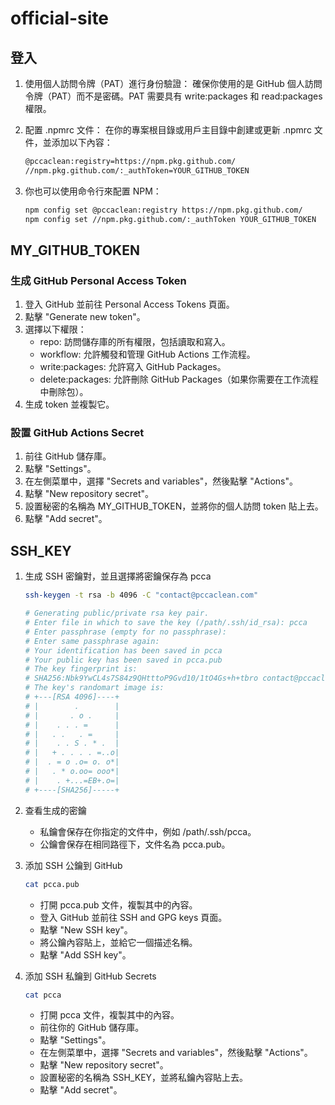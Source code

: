 # official-site

## 登入

1. 使用個人訪問令牌（PAT）進行身份驗證： 確保你使用的是 GitHub 個人訪問令牌（PAT）而不是密碼。PAT 需要具有 write:packages 和 read:packages 權限。

2. 配置 .npmrc 文件： 在你的專案根目錄或用戶主目錄中創建或更新 .npmrc 文件，並添加以下內容：

    ```bash
    @pccaclean:registry=https://npm.pkg.github.com/
    //npm.pkg.github.com/:_authToken=YOUR_GITHUB_TOKEN
    ```

3. 你也可以使用命令行來配置 NPM：

   ```bash
   npm config set @pccaclean:registry https://npm.pkg.github.com/
   npm config set //npm.pkg.github.com/:_authToken YOUR_GITHUB_TOKEN
   ```

## MY_GITHUB_TOKEN

### 生成 GitHub Personal Access Token

1. 登入 GitHub 並前往 Personal Access Tokens 頁面。
2. 點擊 "Generate new token"。
3. 選擇以下權限：
    * repo: 訪問儲存庫的所有權限，包括讀取和寫入。
    * workflow: 允許觸發和管理 GitHub Actions 工作流程。
    * write:packages: 允許寫入 GitHub Packages。
    * delete:packages: 允許刪除 GitHub Packages（如果你需要在工作流程中刪除包）。
4. 生成 token 並複製它。

### 設置 GitHub Actions Secret

1. 前往 GitHub 儲存庫。
2. 點擊 "Settings"。
3. 在左側菜單中，選擇 "Secrets and variables"，然後點擊 "Actions"。
4. 點擊 "New repository secret"。
5. 設置秘密的名稱為 MY_GITHUB_TOKEN，並將你的個人訪問 token 貼上去。
6. 點擊 "Add secret"。

## SSH_KEY

1. 生成 SSH 密鑰對，並且選擇將密鑰保存為 pcca

    ```bash
    ssh-keygen -t rsa -b 4096 -C "contact@pccaclean.com"

    # Generating public/private rsa key pair.
    # Enter file in which to save the key (/path/.ssh/id_rsa): pcca
    # Enter passphrase (empty for no passphrase):
    # Enter same passphrase again:
    # Your identification has been saved in pcca
    # Your public key has been saved in pcca.pub
    # The key fingerprint is:
    # SHA256:Nbk9YwCL4s7S84z9QHtttoP9Gvd10/1tO4Gs+h+tbro contact@pccaclean.com
    # The key's randomart image is:
    # +---[RSA 4096]----+
    # |        .        |
    # |       . o .     |
    # |    . . . =      |
    # |   . .   . =     |
    # |    . . S . * .  |
    # |   + . . . . =..o|
    # |  . = o .o= o. o*|
    # |   . * o.oo= ooo*|
    # |    . +...=EB+.o=|
    # +----[SHA256]-----+

    ```

2. 查看生成的密鑰
    * 私鑰會保存在你指定的文件中，例如 /path/.ssh/pcca。
    * 公鑰會保存在相同路徑下，文件名為 pcca.pub。

3. 添加 SSH 公鑰到 GitHub

    ```bash
    cat pcca.pub
    ```

    * 打開 pcca.pub 文件，複製其中的內容。
    * 登入 GitHub 並前往 SSH and GPG keys 頁面。
    * 點擊 "New SSH key"。
    * 將公鑰內容貼上，並給它一個描述名稱。
    * 點擊 "Add SSH key"。

4. 添加 SSH 私鑰到 GitHub Secrets

    ```bash
    cat pcca
    ```

    * 打開 pcca 文件，複製其中的內容。
    * 前往你的 GitHub 儲存庫。
    * 點擊 "Settings"。
    * 在左側菜單中，選擇 "Secrets and variables"，然後點擊 "Actions"。
    * 點擊 "New repository secret"。
    * 設置秘密的名稱為 SSH_KEY，並將私鑰內容貼上去。
    * 點擊 "Add secret"。
